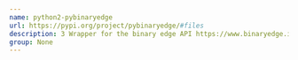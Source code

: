 ```yaml
---
name: python2-pybinaryedge
url: https://pypi.org/project/pybinaryedge/#files
description: 3 Wrapper for the binary edge API https://www.binaryedge.io/. URL : https://pypi.org/project/pybinaryedge/#files Groups : None
group: None
---
```

